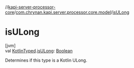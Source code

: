 //[kapi-server-processor-core](../../index.md)/[com.chrynan.kapi.server.processor.core.model](index.md)/[isULong](is-u-long.md)

# isULong

[jvm]\
val [KotlinTyped](-kotlin-typed/index.md).[isULong](is-u-long.md): [Boolean](https://kotlinlang.org/api/latest/jvm/stdlib/kotlin/-boolean/index.html)

Determines if this type is a Kotlin ULong.
